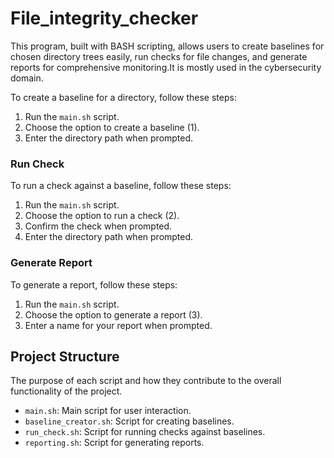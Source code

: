 # File_integrity_checker
 This program, built with BASH scripting, allows users to create baselines for chosen directory trees easily, run checks for file changes, and generate reports for comprehensive monitoring.It is mostly used in the cybersecurity domain.

To create a baseline for a directory, follow these steps:

1. Run the `main.sh` script.
2. Choose the option to create a baseline (1).
3. Enter the directory path when prompted.

### Run Check

To run a check against a baseline, follow these steps:

1. Run the `main.sh` script.
2. Choose the option to run a check (2).
3. Confirm the check when prompted.
4. Enter the directory path when prompted.

### Generate Report

To generate a report, follow these steps:

1. Run the `main.sh` script.
2. Choose the option to generate a report (3).
3. Enter a name for your report when prompted.

## Project Structure

The purpose of each script and how they contribute to the overall functionality of the project.

- `main.sh`: Main script for user interaction.
- `baseline_creator.sh`: Script for creating baselines.
- `run_check.sh`: Script for running checks against baselines.
- `reporting.sh`: Script for generating reports.
